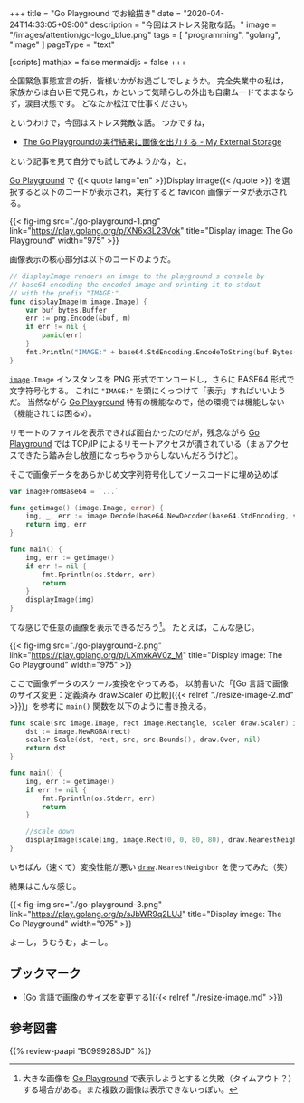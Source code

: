 +++
title = "Go Playground でお絵描き"
date =  "2020-04-24T14:33:05+09:00"
description = "今回はストレス発散な話。"
image = "/images/attention/go-logo_blue.png"
tags = [ "programming", "golang", "image" ]
pageType = "text"

[scripts]
  mathjax = false
  mermaidjs = false
+++

全国緊急事態宣言の折，皆様いかがお過ごしでしょうか。
完全失業中の私は，家族からは白い目で見られ，かといって気晴らしの外出も自粛ムードでままならず，涙目状態です。
どなたか松江で仕事ください。

というわけで，今回はストレス発散な話。
つかですね，

- [The Go Playgroundの実行結果に画像を出力する - My External Storage](https://budougumi0617.github.io/2020/04/22/render-image-on-go-playground/)

という記事を見て自分でも試してみようかな，と。

[Go Playground] で {{< quote lang="en" >}}Display image{{< /quote >}} を選択すると以下のコードが表示され，実行すると favicon 画像データが表示される。

{{< fig-img src="./go-playground-1.png" link="https://play.golang.org/p/XN6x3L23Vok" title="Display image: The Go Playground" width="975" >}}

画像表示の核心部分は以下のコードのようだ。

```go
// displayImage renders an image to the playground's console by
// base64-encoding the encoded image and printing it to stdout
// with the prefix "IMAGE:".
func displayImage(m image.Image) {
	var buf bytes.Buffer
	err := png.Encode(&buf, m)
	if err != nil {
		panic(err)
	}
	fmt.Println("IMAGE:" + base64.StdEncoding.EncodeToString(buf.Bytes()))
}
```

[`image`]`.Image` インスタンスを PNG 形式でエンコードし，さらに BASE64 形式で文字符号化する。
これに `"IMAGE:"` を頭にくっつけて「表示」すればいいようだ。
当然ながら [Go Playground] 特有の機能なので，他の環境では機能しない（機能されては困る`w`）。

リモートのファイルを表示できれば面白かったのだが，残念ながら [Go Playground] では TCP/IP によるリモートアクセスが潰されている（まぁアクセスできたら踏み台し放題になっちゃうからしないんだろうけど）。

そこで画像データをあらかじめ文字列符号化してソースコードに埋め込めば

```go
var imageFromBase64 = `...`

func getimage() (image.Image, error) {
	img, _, err := image.Decode(base64.NewDecoder(base64.StdEncoding, strings.NewReader(imageFromBase64)))
	return img, err
}

func main() {
	img, err := getimage()
	if err != nil {
		fmt.Fprintln(os.Stderr, err)
		return
	}
	displayImage(img)
}
```

てな感じで任意の画像を表示できるだろう[^img1]。
たとえば，こんな感じ。

[^img1]: 大きな画像を [Go Playground] で表示しようとすると失敗（タイムアウト？）する場合がある。また複数の画像は表示できないっぽい。

{{< fig-img src="./go-playground-2.png" link="https://play.golang.org/p/LXmxkAV0z_M" title="Display image: The Go Playground" width="975" >}}

ここで画像データのスケール変換をやってみる。
以前書いた「[Go 言語で画像のサイズ変更：定義済み draw.Scaler の比較]({{< relref "./resize-image-2.md" >}})」を参考に `main()` 関数を以下のように書き換える。

```go
func scale(src image.Image, rect image.Rectangle, scaler draw.Scaler) image.Image {
	dst := image.NewRGBA(rect)
	scaler.Scale(dst, rect, src, src.Bounds(), draw.Over, nil)
	return dst
}

func main() {
	img, err := getimage()
	if err != nil {
		fmt.Fprintln(os.Stderr, err)
		return
	}

	//scale down
	displayImage(scale(img, image.Rect(0, 0, 80, 80), draw.NearestNeighbor))
}
```

いちばん（速くて）変換性能が悪い [`draw`]`.NearestNeighbor` を使ってみた（笑）

結果はこんな感じ。

{{< fig-img src="./go-playground-3.png" link="https://play.golang.org/p/sJbWR9q2LUJ" title="Display image: The Go Playground" width="975" >}}

よーし，うむうむ，よーし。

## ブックマーク

- [Go 言語で画像のサイズを変更する]({{< relref "./resize-image.md" >}})

[Go]: https://golang.org/ "The Go Programming Language"
[Go 言語]: https://golang.org/ "The Go Programming Language"
[Go Playground]: https://play.golang.org/ "The Go Playground"
[`image`]: https://pkg.go.dev/image "image package · go.dev"
[`draw`]: https://pkg.go.dev/golang.org/x/image/draw "draw package · go.dev"

## 参考図書

{{% review-paapi "B099928SJD" %}} <!-- プログラミング言語Go -->
